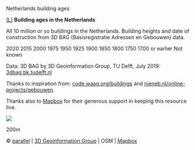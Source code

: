 Netherlands building ages

[(L)](https://parallel.co.uk/)
**Building ages in the Netherlands**

All 10 million or so buildings in the Netherlands. Building heights and date of construction from 3D BAG (Basisregistratie Adressen en Gebouwen) data.

2020
2015
2000
1975
1950
1925
1900
1850
1800
1750
1700 or earlier
Not known

Data: 3D BAG by 3D Geoinformation Group, TU Delft, July 2019: [3dbag.bk.tudelft.nl](http://3dbag.bk.tudelft.nl/)

Thanks to inspiration from: [code.waag.org/buildings](http://code.waag.org/buildings/) and [nieneb.nl/online-projects/gebouwen](https://nieneb.nl/online-projects/gebouwen/).

Thanks also to [Mapbox](https://mapbox.com/) for their generous support in keeping this resource live.

![](../_resources/a8c7a83323e5060dea566beae3443ab6.png)

200m

© [parallel](https://parallel.co.uk/) | [3D Geoinformation Group](http://3dbag.bk.tudelft.nl/) | OSM | [Mapbox](http://www.mapbox.com/)